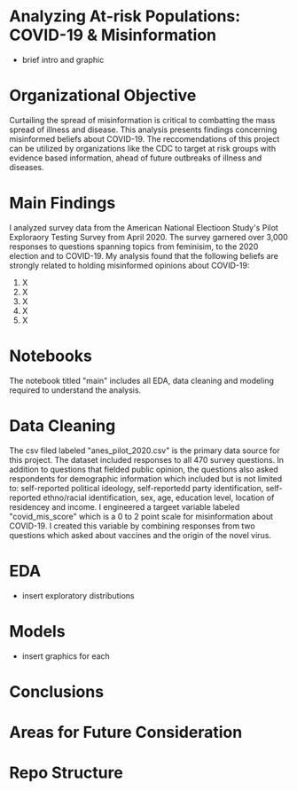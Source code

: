 # Analyzing At-risk Populations: COVID-19 & Misinformation 
- brief intro and graphic 

# Organizational Objective 
Curtailing the spread of misinformation is critical to combatting the mass spread of illness and disease. 
This analysis presents findings concerning misinformed beliefs about COVID-19. The reccomendations of this project can be utilized by organizations like the CDC to target at risk groups with evidence based information, ahead of future outbreaks of illness and diseases. 

# Main Findings 
I analyzed survey data from the American National Electioon Study's Pilot Exploraory Testing Survey from April 2020. The survey garnered over 3,000 responses to questions spanning topics from feminisim, to the 2020 election and to COVID-19. My analysis found that the following beliefs are strongly related to holding misinformed opinions about COVID-19: 
  1. X
  2. X
  3. X
  4. X
  5. X

# Notebooks 
The notebook titled "main" includes all EDA, data cleaning and modeling required to understand the analysis. 

# Data Cleaning 
The csv filed labeled "anes_pilot_2020.csv" is the primary data source for this project. The dataset included responses to all 470 survey questions. In addition to questions that fielded public opinion, the questions also asked respondents for demographic information which included but is not limited to: self-reported political ideology, self-reportedd party identification, self-reported ethno/racial identification, sex, age, education level, location of residencey and income. I engineered a targeet variable labeled "covid_mis_score" which is a 0 to 2 point scale for misinformation about COVID-19. I created this variable by combining responses from two questions which asked about vaccines and the origin of the novel virus.  

# EDA 
- insert exploratory distributions 

# Models 
- insert graphics for each 

# Conclusions 

# Areas for Future Consideration 

# Repo Structure 
